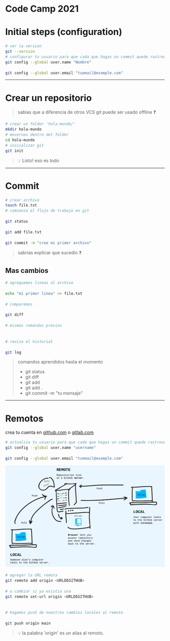 # Code Camp 2021



# Initial steps (configuration)

```bash
# ver la version
git --version
# configurar tu usuario para que cada que hagas un commit quede rastreado tu nombre y correo
git config --global user.name "Nombre"

git config --global user.email "tuemail@example.com"

```

---

# Crear un repositorio

> sabias que a diferencia de otros VCS git puede ser usado offline ❓

```bash
# crear un folder 'hola-mundo/'
mkdir hola-mundo
# movernos dentro del folder
cd hola-mundo
# inicializar git
git init
```

> 💡 Listo! eso es todo

---
# Commit

```bash
# crear archivo
touch file.txt
# comienza el flujo de trabajo en git

git status

git add file.txt

git commit -m "cree mi primer archivo"
```

> sabrias explicar que sucedio ❓


## Mas cambios

```bash
# agreguemos lineas al archivo

echo "mi primer linea" >> file.txt

# comparemos

git diff

# mismos comandos previos


# revisa el historial

git log

```




> comandos aprendidos hasta el momento
> - git status
> - git diff
> - git add <ARCHIVO>
> - git add .
> - git commit -m "tu mensaje"


---

# Remotos

crea tu cuenta en [github.com](github.com) o [gitlab.com](gitlab.com)

```bash
# actualiza tu usuario para que cada que hagas un commit quede rastreado tu nombre y correo
git config --global user.name "username"

git config --global user.email "tuemail@example.com"

```


![1](.docs/remotes.png)


```bash
# agregar la URL remota
git remote add origin <URLDEGITHUB>

# o cambiar si ya existia una
git remote set-url origin <URLDEGITHUB>


# hagamos push de nuestros cambios locales al remoto

git push origin main
```

> 💡 la palabra 'origin' es un alias al remoto.


